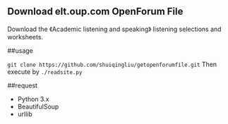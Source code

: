## Download elt.oup.com OpenForum File

Download the 《Academic listening and speaking》  listening selections and worksheets.

##usage

`git clone https://github.com/shuiqingliu/getopenforumfile.git`
Then execute by `./readsite.py`

##request

* Python 3.x
* BeautifulSoup
* urllib

